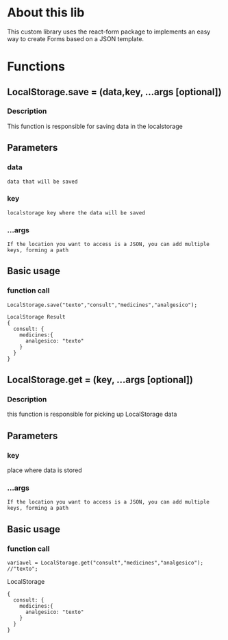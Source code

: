 # About this lib

This custom library uses the react-form package to implements an easy way to create Forms based on a JSON template.

# Functions

## LocalStorage.save = (data,key, ...args [optional])

### Description

This function is responsible for saving data in the localstorage

## Parameters

### data
    data that will be saved

### key
    localstorage key where the data will be saved

### ...args
    If the location you want to access is a JSON, you can add multiple keys, forming a path

## Basic usage

### function call
```
LocalStorage.save("texto","consult","medicines","analgesico");
```
```
LocalStorage Result
{
  consult: {
    medicines:{
      analgesico: "texto"
    }
  }
}
```

## LocalStorage.get = (key, ...args [optional])

### Description

this function is responsible for picking up LocalStorage data

## Parameters

### key
  place where data is stored

### ...args
    If the location you want to access is a JSON, you can add multiple keys, forming a path

## Basic usage

### function call
```
variavel = LocalStorage.get("consult","medicines","analgesico");
//"texto";
```
LocalStorage
```
{
  consult: {
    medicines:{
      analgesico: "texto"
    }
  }
}
```
